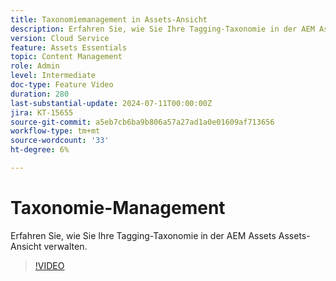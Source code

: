 ```yaml
---
title: Taxonomiemanagement in Assets-Ansicht
description: Erfahren Sie, wie Sie Ihre Tagging-Taxonomie in der AEM Assets Assets-Ansicht verwalten.
version: Cloud Service
feature: Assets Essentials
topic: Content Management
role: Admin
level: Intermediate
doc-type: Feature Video
duration: 280
last-substantial-update: 2024-07-11T00:00:00Z
jira: KT-15655
source-git-commit: a5eb7cb6ba9b806a57a27ad1a0e01609af713656
workflow-type: tm+mt
source-wordcount: '33'
ht-degree: 6%

---
```



# Taxonomie-Management

Erfahren Sie, wie Sie Ihre Tagging-Taxonomie in der AEM Assets Assets-Ansicht verwalten.

>[!VIDEO](https://video.tv.adobe.com/v/3431081/?learn=on)
